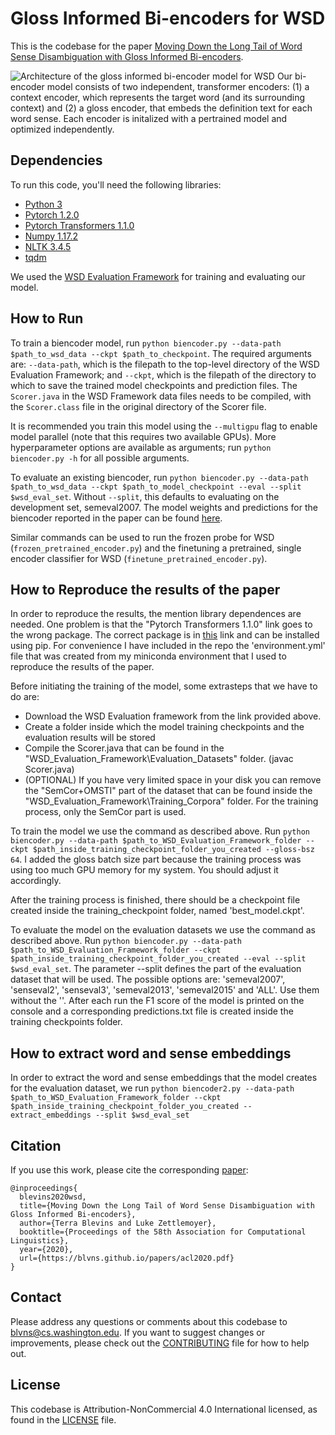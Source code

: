 # Gloss Informed Bi-encoders for WSD 

This is the codebase for the paper [Moving Down the Long Tail of Word Sense Disambiguation with Gloss Informed Bi-encoders](https://blvns.github.io/papers/acl2020.pdf). 

![Architecture of the gloss informed bi-encoder model for WSD](https://github.com/facebookresearch/wsd-biencoders/blob/main/docs/wsd_biencoder_architecture.jpg)
Our bi-encoder model consists of two independent, transformer encoders: (1) a context encoder, which represents the target word (and its surrounding context) and (2) a gloss encoder, that embeds the definition text for each word sense. Each encoder is initalized with a pertrained model and optimized independently.

## Dependencies 
To run this code, you'll need the following libraries:
* [Python 3](https://www.python.org/)
* [Pytorch 1.2.0](https://pytorch.org/)
* [Pytorch Transformers 1.1.0](https://github.com/huggingface/transformers)
* [Numpy 1.17.2](https://numpy.org/)
* [NLTK 3.4.5](https://www.nltk.org/)
* [tqdm](https://tqdm.github.io/)

We used the [WSD Evaluation Framework](http://lcl.uniroma1.it/wsdeval/) for training and evaluating our model.

## How to Run 
To train a biencoder model, run `python biencoder.py --data-path $path_to_wsd_data --ckpt $path_to_checkpoint`. The required arguments are: `--data-path`, which is the filepath to the top-level directory of the WSD Evaluation Framework; and `--ckpt`, which is the filepath of the directory to which to save the trained model checkpoints and prediction files. The `Scorer.java` in the WSD Framework data files needs to be compiled, with the `Scorer.class` file in the original directory of the Scorer file.

It is recommended you train this model using the `--multigpu` flag to enable model parallel (note that this requires two available GPUs). More hyperparameter options are available as arguments; run `python biencoder.py -h` for all possible arguments.

To evaluate an existing biencoder, run `python biencoder.py --data-path $path_to_wsd_data --ckpt $path_to_model_checkpoint --eval --split $wsd_eval_set`. Without `--split`, this defaults to evaluating on the development set, semeval2007. The model weights and predictions for the biencoder reported in the paper can be found [here](https://drive.google.com/file/d/1NZX_eMHQfRHhJnoJwEx2GnbnYIQepIQj).

Similar commands can be used to run the frozen probe for WSD (`frozen_pretrained_encoder.py`) and the finetuning a pretrained, single encoder classifier for WSD (`finetune_pretrained_encoder.py`).

## How to Reproduce the results of the paper
In order to reproduce the results, the mention library dependences are needed. One problem is that the "Pytorch Transformers 1.1.0" link goes to the wrong package. The correct package is in [this](https://pypi.org/project/pytorch-transformers/) link and can be installed using pip. For convenience I have included in the repo the 'environment.yml' file that was created from my miniconda environment that I used to reproduce the results of the paper.

Before initiating the training of the model, some extrasteps that we have to do are:
* Download the WSD Evaluation framework from the link provided above.
* Create a folder inside which the model training checkpoints and the evaluation results will be stored
* Compile the Scorer.java that can be found in the "WSD_Evaluation_Framework\Evaluation_Datasets" folder. (javac Scorer.java)
* (OPTIONAL) If you have very limited space in your disk you can remove the "SemCor+OMSTI" part of the dataset that can be found inside the "WSD_Evaluation_Framework\Training_Corpora" folder. For the training process, only the SemCor part is used.

To train the model we use the command as described above. Run `python biencoder.py --data-path $path_to_WSD_Evaluation_Framework_folder --ckpt $path_inside_training_checkpoint_folder_you_created --gloss-bsz 64`. I added the gloss batch size part because the training process was using too much GPU memory for my system. You should adjust it accordingly.

After the training process is finished, there should be a checkpoint file created inside the training_checkpoint folder, named 'best_model.ckpt'.

To evaluate the model on the evaluation datasets we use the command as described above. Run `python biencoder.py --data-path $path_to_WSD_Evaluation_Framework_folder --ckpt $path_inside_training_checkpoint_folder_you_created --eval --split $wsd_eval_set`. The parameter --split defines the part of the evaluation dataset that will be used. The possible options are: 'semeval2007', 'senseval2', 'senseval3', 'semeval2013', 'semeval2015' and 'ALL'. Use them without the ''.
After each run the F1 score of the model is printed on the console and a corresponding predictions.txt file is created inside the training checkpoints folder.

## How to extract word and sense embeddings
In order to extract the word and sense embeddings that the model creates for the evaluation dataset, we run `python biencoder2.py --data-path $path_to_WSD_Evaluation_Framework_folder --ckpt $path_inside_training_checkpoint_folder_you_created --extract_embeddings --split $wsd_eval_set`

## Citation
If you use this work, please cite the corresponding [paper](https://blvns.github.io/papers/acl2020.pdf):
```
@inproceedings{
  blevins2020wsd,
  title={Moving Down the Long Tail of Word Sense Disambiguation with Gloss Informed Bi-encoders},
  author={Terra Blevins and Luke Zettlemoyer},
  booktitle={Proceedings of the 58th Association for Computational Linguistics},
  year={2020},
  url={https://blvns.github.io/papers/acl2020.pdf}
}
```

## Contact
Please address any questions or comments about this codebase to blvns@cs.washington.edu. If you want to suggest changes or improvements, please check out the [CONTRIBUTING](CONTRIBUTING.md) file for how to help out.

## License
This codebase is Attribution-NonCommercial 4.0 International licensed, as found in the [LICENSE](https://github.com/facebookresearch/wsd-biencoders/blob/master/LICENSE) file.
